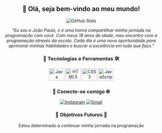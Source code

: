 <div align="center">
  <h2>👋 Olá, seja bem-vindo ao meu mundo!</h2>
</div>

<div align="center">
  <div style="display: flex; align-items: center; justify-content: center;">
    <img src="https://github-readme-stats.vercel.app/api?username=jpmais&show_icons=true&hide=contribs,prs&cache_seconds=86400&theme=algolia" alt="GitHub Stats">
  </div>
</div>

<p align="center">
  <em>
    "Eu sou o João Paulo, e é uma honra compartilhar minha jornada na programação com você. Com meus 19 anos de idade, meu encontro com a programação através da escola. Cada dia é uma nova oportunidade para aprimorar minhas habilidades e buscar a excelência em tudo que faço."
  </em>
</p>
<div align="center">
  <h3>🚀 Tecnologias e Ferramentas 🛠️</h3>
  <img alt="Java" height="40" width="50" src="https://skillicons.dev/icons?i=js">
  <img alt="HTML5" height="40" width="50" src="https://skillicons.dev/icons?i=html">
  <img alt="CSS3" height="40" width="50" src="https://skillicons.dev/icons?i=css">
  <img alt="JavaScript" height="40" width="50" src="https://skillicons.dev/icons?i=java&theme=light">
</div>

<div align="center">
  <h3>🔗 Conecte-se comigo 🌐</h3>
  <a href="https://www.instagram.com/jpmais_/" target="_blank"><img src="https://img.shields.io/badge/-Instagram-%23E4405F?style=for-the-badge&logo=instagram&logoColor=white" alt="Instagram"></a>
  <a href="mailto:jpmais2005@gmail.com"><img src="https://img.shields.io/badge/-Gmail-%23333?style=for-the-badge&logo=gmail&logoColor=white" alt="Gmail"></a>
</div>

<div align="center">
  <h3>🎯 Objetivos Futuros 🚀</h3>
  <p>Estou determinado a continuar minha jornada na programação</p>
</div>
